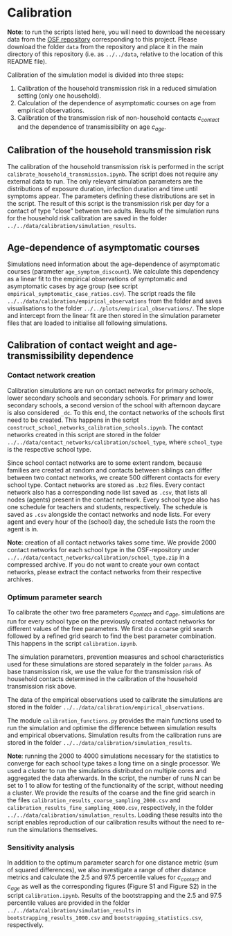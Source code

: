 # Calibration
**Note**: to run the scripts listed here, you will need to download the necessary data from the [OSF repository](https://osf.io/mde4k/) corresponding to this project. Please download the folder ```data``` from the repository and place it in the main directory of this repository (i.e. as ```../../data```, relative to the location of this README file).

Calibration of the simulation model is divided into three steps:
1. Calibration of the household transmission risk in a reduced simulation setting (only one household).
2. Calculation of the dependence of asymptomatic courses on age from empirical observations.
3. Calibration of the transmission risk of non-household contacts $c_{contact}$ and the dependence of transmissibility on age $c_{age}$.

## Calibration of the household transmission risk
The calibration of the household transmission risk is performed in the script ```calibrate_household_transmission.ipynb```. The script does not require any external data to run. The only relevant simulation parameters are the distributions of exposure duration, infection duration and time until symptoms appear. The parameters defining these distributions are set in the script. The result of this script is the transmission risk per day for a contact of type "close" between two adults. Results of the simulation runs for the household risk calibration are saved in the folder ```../../data/calibration/simulation_results```.

## Age-dependence of asymptomatic courses
Simulations need information about the age-dependence of asymptomatic courses (parameter ```age_symptom_discount```). We calculate this dependency as a linear fit to the empirical observations of symptomatic and asymptomatic cases by age group (see script ```empirical_symptomatic_case_ratios.csv```). The script reads the file ```../../data/calibration/empirical_observations``` from the folder and saves visualisations to the folder ```../../plots/empirical_observations/```. The slope and intercept from the linear fit are then stored in the simulation parameter files that are loaded to initialise all following simulations.

## Calibration of contact weight and age-transmissibility dependence
### Contact network creation
Calibration simulations are run on contact networks for primary schools, lower secondary schools and secondary schools. For primary and lower secondary schools, a second version of the school with afternoon daycare is also considered ```_dc```. To this end, the contact networks of the schools first need to be created. This happens in the script ```construct_school_networks_calibration_schools.ipynb```. The contact networks created in this script are stored in the folder ```../../data/contact_networks/calibration/school_type```, where ```school_type``` is the respective school type.   

Since school contact networks are to some extent random, because families are created at random and contacts between siblings can differ between two contact networks, we create 500 different contacts for every school type. Contact networks are stored as ```.bz2``` files. Every contact network also has a corresponding node list saved as ```.csv```, that lists all nodes (agents) present in the contact network. Every school type also has one schedule for teachers and students, respectively. The schedule is saved as ```.csv``` alongside the contact networks and node lists. For every agent and every hour of the (school) day, the schedule lists the room the agent is in.

**Note**: creation of all contact networks takes some time. We provide 2000 contact networks for each school type in the OSF-repository under ```../../data/contact_networks/calibration/school_type.zip``` in a compressed archive. If you do not want to create your own contact networks, please extract the contact networks from their respective archives.

### Optimum parameter search
To calibrate the other two free parameters $c_{contact}$ and $c_{age}$, simulations are run for every school type on the previously created contact networks for different values of the free parameters. We first do a coarse grid search followed by a refined grid search to find the best parameter combination. This happens in the script ```calibration.ipynb```.  

The simulation parameters, prevention measures and school characteristics used for these simulations are stored separately in the folder ```params```. As base transmission risk, we use the value for the transmission risk of household contacts determined in the calibration of the household transmission risk above.  

The data of the empirical observations used to calibrate the simulations are stored in the folder ```../../data/calibration/empirical_observations```.

The module ```calibration_functions.py``` provides the main functions used to run the simulation and optimise the difference between simulation results and empirical observations. Simulation results from the calibration runs are stored in the folder ```../../data/calibration/simulation_results```. 

**Note**: running the 2000 to 4000 simulations necessary for the statistics to converge for each school type takes a long time on a single processor. We used a cluster to run the simulations distributed on multiple cores and aggregated the data afterwards. In the script, the number of runs N can be set to 1 to allow for testing of the functionality of the script, without needing a cluster. We provide the results of the coarse and the fine grid search in the files ```calibration_results_coarse_sampling_2000.csv``` and ```calibration_results_fine_sampling_4000.csv```, respectively, in the folder ```../../data/calibration/simulation_results```. Loading these results into the script enables reproduction of our calibration results without the need to re-run the simulations themselves.

### Sensitivity analysis
In addition to the optimum parameter search for one distance metric (sum of squared differences), we also investigate a range of other distance metrics and calculate the 2.5 and 97.5 percentile values for $c_{contact}$ and $c_{age}$ as well as the corresponding figures (Figure S1 and Figure S2) in the script ```calibration.ipynb```. Results of the bootstrapping and the 2.5 and 97.5 percentile values are provided in the folder ```../../data/calibration/simulation_results``` in ```bootstrapping_results_1000.csv``` and ```bootstrapping_statistics.csv```, respectively. 
